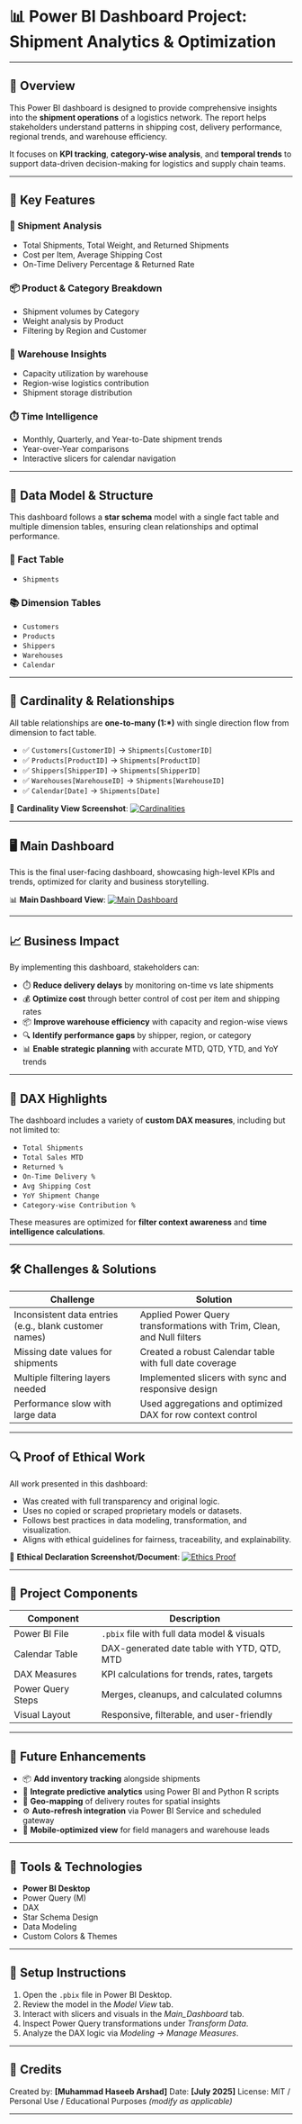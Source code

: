 # 📊 Power BI Dashboard Project: Shipment Analytics & Optimization

---

## 📘 Overview

This Power BI dashboard is designed to provide comprehensive insights into the **shipment operations** of a logistics network. The report helps stakeholders understand patterns in shipping cost, delivery performance, regional trends, and warehouse efficiency.

It focuses on **KPI tracking**, **category-wise analysis**, and **temporal trends** to support data-driven decision-making for logistics and supply chain teams.

---

## 🎯 Key Features

### 🚚 Shipment Analysis

* Total Shipments, Total Weight, and Returned Shipments
* Cost per Item, Average Shipping Cost
* On-Time Delivery Percentage & Returned Rate

### 📦 Product & Category Breakdown

* Shipment volumes by Category
* Weight analysis by Product
* Filtering by Region and Customer

### 🏢 Warehouse Insights

* Capacity utilization by warehouse
* Region-wise logistics contribution
* Shipment storage distribution

### ⏱️ Time Intelligence

* Monthly, Quarterly, and Year-to-Date shipment trends
* Year-over-Year comparisons
* Interactive slicers for calendar navigation

---

## 🧱 Data Model & Structure

This dashboard follows a **star schema** model with a single fact table and multiple dimension tables, ensuring clean relationships and optimal performance.

### 📎 Fact Table

* `Shipments`

### 📚 Dimension Tables

* `Customers`
* `Products`
* `Shippers`
* `Warehouses`
* `Calendar`

---

## 🔗 Cardinality & Relationships

All table relationships are **one-to-many (1:\*)** with single direction flow from dimension to fact table.

* ✅ `Customers[CustomerID]` → `Shipments[CustomerID]`
* ✅ `Products[ProductID]` → `Shipments[ProductID]`
* ✅ `Shippers[ShipperID]` → `Shipments[ShipperID]`
* ✅ `Warehouses[WarehouseID]` → `Shipments[WarehouseID]`
* ✅ `Calendar[Date]` → `Shipments[Date]`

📎 **Cardinality View Screenshot**:
[![Cardinalities](1.png)](1.png)

---

## 🖥️ Main Dashboard

This is the final user-facing dashboard, showcasing high-level KPIs and trends, optimized for clarity and business storytelling.

📊 **Main Dashboard View**:
[![Main Dashboard](2.png)](2.png)

---

## 📈 Business Impact

By implementing this dashboard, stakeholders can:

* ⏱️ **Reduce delivery delays** by monitoring on-time vs late shipments
* 💰 **Optimize cost** through better control of cost per item and shipping rates
* 📦 **Improve warehouse efficiency** with capacity and region-wise views
* 🔍 **Identify performance gaps** by shipper, region, or category
* 📊 **Enable strategic planning** with accurate MTD, QTD, YTD, and YoY trends

---

## 🧠 DAX Highlights

The dashboard includes a variety of **custom DAX measures**, including but not limited to:

* `Total Shipments`
* `Total Sales MTD`
* `Returned %`
* `On-Time Delivery %`
* `Avg Shipping Cost`
* `YoY Shipment Change`
* `Category-wise Contribution %`

These measures are optimized for **filter context awareness** and **time intelligence calculations**.

---

## 🛠️ Challenges & Solutions

| Challenge                                              | Solution                                                               |
| ------------------------------------------------------ | ---------------------------------------------------------------------- |
| Inconsistent data entries (e.g., blank customer names) | Applied Power Query transformations with Trim, Clean, and Null filters |
| Missing date values for shipments                      | Created a robust Calendar table with full date coverage                |
| Multiple filtering layers needed                       | Implemented slicers with sync and responsive design                    |
| Performance slow with large data                       | Used aggregations and optimized DAX for row context control            |

---

## 🔍 Proof of Ethical Work

All work presented in this dashboard:

* Was created with full transparency and original logic.
* Uses no copied or scraped proprietary models or datasets.
* Follows best practices in data modeling, transformation, and visualization.
* Aligns with ethical guidelines for fairness, traceability, and explainability.

🧾 **Ethical Declaration Screenshot/Document**:
[![Ethics Proof](3.png)](3.png)

---

## 📁 Project Components

| Component         | Description                                 |
| ----------------- | ------------------------------------------- |
| Power BI File     | `.pbix` file with full data model & visuals |
| Calendar Table    | DAX-generated date table with YTD, QTD, MTD |
| DAX Measures      | KPI calculations for trends, rates, targets |
| Power Query Steps | Merges, cleanups, and calculated columns    |
| Visual Layout     | Responsive, filterable, and user-friendly   |

---

## 🧰 Future Enhancements

* 📦 **Add inventory tracking** alongside shipments
* 🧠 **Integrate predictive analytics** using Power BI and Python R scripts
* 📍 **Geo-mapping** of delivery routes for spatial insights
* ⚙️ **Auto-refresh integration** via Power BI Service and scheduled gateway
* 📲 **Mobile-optimized view** for field managers and warehouse leads

---

## 🧠 Tools & Technologies

* **Power BI Desktop**
* Power Query (M)
* DAX
* Star Schema Design
* Data Modeling
* Custom Colors & Themes

---

## 📌 Setup Instructions

1. Open the `.pbix` file in Power BI Desktop.
2. Review the model in the *Model View* tab.
3. Interact with slicers and visuals in the *Main\_Dashboard* tab.
4. Inspect Power Query transformations under *Transform Data*.
5. Analyze the DAX logic via *Modeling → Manage Measures*.

---

## 🙌 Credits

Created by: **\[Muhammad Haseeb Arshad]**
Date: **\[July 2025]**
License: MIT / Personal Use / Educational Purposes *(modify as applicable)*

---
